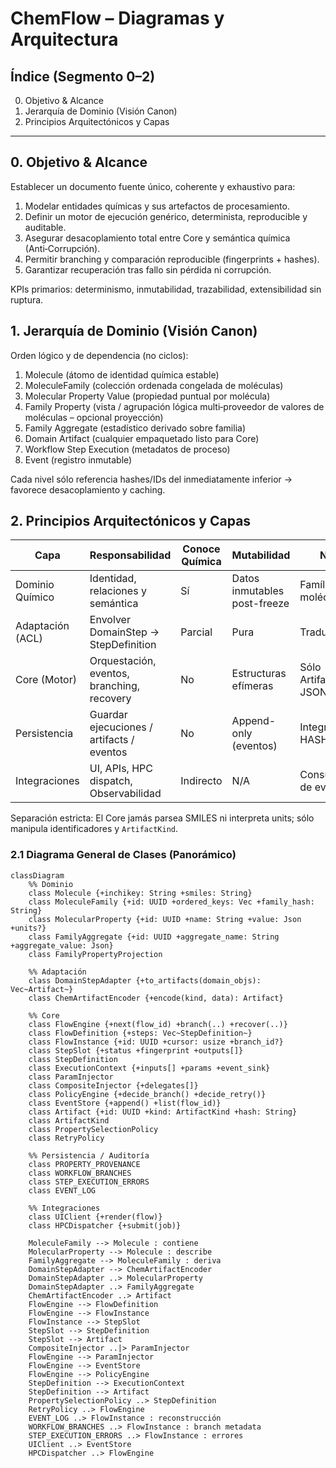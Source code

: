 # ChemFlow – Diagramas y Arquitectura

## Índice (Segmento 0–2)

0. Objetivo & Alcance
1. Jerarquía de Dominio (Visión Canon)
2. Principios Arquitectónicos y Capas

---

## 0. Objetivo & Alcance

Establecer un documento fuente único, coherente y exhaustivo para:

1. Modelar entidades químicas y sus artefactos de procesamiento.
2. Definir un motor de ejecución genérico, determinista, reproducible y auditable.
3. Asegurar desacoplamiento total entre Core y semántica química (Anti‑Corrupción).
4. Permitir branching y comparación reproducible (fingerprints + hashes).
5. Garantizar recuperación tras fallo sin pérdida ni corrupción.

KPIs primarios: determinismo, inmutabilidad, trazabilidad, extensibilidad sin ruptura.

## 1. Jerarquía de Dominio (Visión Canon)

Orden lógico y de dependencia (no ciclos):

1. Molecule (átomo de identidad química estable)
2. MoleculeFamily (colección ordenada congelada de moléculas)
3. Molecular Property Value (propiedad puntual por molécula)
4. Family Property (vista / agrupación lógica multi‑proveedor de valores de moléculas – opcional proyección)
5. Family Aggregate (estadístico derivado sobre familia)
6. Domain Artifact (cualquier empaquetado listo para Core)
7. Workflow Step Execution (metadatos de proceso)
8. Event (registro inmutable)

Cada nivel sólo referencia hashes/IDs del inmediatamente inferior → favorece desacoplamiento y caching.

## 2. Principios Arquitectónicos y Capas

| Capa             | Responsabilidad                            | Conoce Química | Mutabilidad                  | Notas                    |
| ---------------- | ------------------------------------------ | -------------- | ---------------------------- | ------------------------ |
| Dominio Químico  | Identidad, relaciones y semántica          | Sí             | Datos inmutables post-freeze | Famílias y moléculas     |
| Adaptación (ACL) | Envolver DomainStep → StepDefinition       | Parcial        | Pura                         | Traduce tipos            |
| Core (Motor)     | Orquestación, eventos, branching, recovery | No             | Estructuras efímeras         | Sólo ArtifactKind + JSON |
| Persistencia     | Guardar ejecuciones / artifacts / eventos  | No             | Append-only (eventos)        | Integridad HASH          |
| Integraciones    | UI, APIs, HPC dispatch, Observabilidad     | Indirecto      | N/A                          | Consumidores de eventos  |

Separación estricta: El Core jamás parsea SMILES ni interpreta units; sólo manipula identificadores y `ArtifactKind`.

### 2.1 Diagrama General de Clases (Panorámico)

```mermaid
classDiagram
	%% Dominio
	class Molecule {+inchikey: String +smiles: String}
	class MoleculeFamily {+id: UUID +ordered_keys: Vec +family_hash: String}
	class MolecularProperty {+id: UUID +name: String +value: Json +units?}
	class FamilyAggregate {+id: UUID +aggregate_name: String +aggregate_value: Json}
	class FamilyPropertyProjection

	%% Adaptación
	class DomainStepAdapter {+to_artifacts(domain_objs): Vec~Artifact~}
	class ChemArtifactEncoder {+encode(kind, data): Artifact}

	%% Core
	class FlowEngine {+next(flow_id) +branch(..) +recover(..)}
	class FlowDefinition {+steps: Vec~StepDefinition~}
	class FlowInstance {+id: UUID +cursor: usize +branch_id?}
	class StepSlot {+status +fingerprint +outputs[]}
	class StepDefinition
	class ExecutionContext {+inputs[] +params +event_sink}
	class ParamInjector
	class CompositeInjector {+delegates[]}
	class PolicyEngine {+decide_branch() +decide_retry()}
	class EventStore {+append() +list(flow_id)}
	class Artifact {+id: UUID +kind: ArtifactKind +hash: String}
	class ArtifactKind
	class PropertySelectionPolicy
	class RetryPolicy

	%% Persistencia / Auditoría
	class PROPERTY_PROVENANCE
	class WORKFLOW_BRANCHES
	class STEP_EXECUTION_ERRORS
	class EVENT_LOG

	%% Integraciones
	class UIClient {+render(flow)}
	class HPCDispatcher {+submit(job)}

	MoleculeFamily --> Molecule : contiene
	MolecularProperty --> Molecule : describe
	FamilyAggregate --> MoleculeFamily : deriva
	DomainStepAdapter --> ChemArtifactEncoder
	DomainStepAdapter ..> MolecularProperty
	DomainStepAdapter ..> FamilyAggregate
	ChemArtifactEncoder ..> Artifact
	FlowEngine --> FlowDefinition
	FlowEngine --> FlowInstance
	FlowInstance --> StepSlot
	StepSlot --> StepDefinition
	StepSlot --> Artifact
	CompositeInjector ..|> ParamInjector
	FlowEngine --> ParamInjector
	FlowEngine --> EventStore
	FlowEngine --> PolicyEngine
	StepDefinition --> ExecutionContext
	StepDefinition --> Artifact
	PropertySelectionPolicy ..> StepDefinition
	RetryPolicy ..> FlowEngine
	EVENT_LOG ..> FlowInstance : reconstrucción
	WORKFLOW_BRANCHES ..> FlowInstance : branch metadata
	STEP_EXECUTION_ERRORS ..> FlowInstance : errores
	UIClient ..> EventStore
	HPCDispatcher ..> FlowEngine
```
